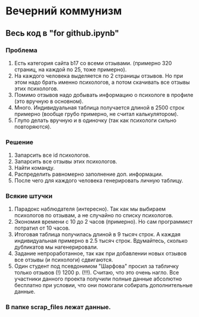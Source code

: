 ﻿# Вечерний коммунизм

## Весь код в "for github.ipynb"

### Проблема
1. Есть категория сайта b17 со всеми отзывами. (примерно 320 страниц, на каждой по 25, тоже примерно).
2. На каждого человека выделяется по 2 страницы отзывов. Но при этом надо брать именно психологов, а потом скачивать все отзывы этих психологов.
3. Помимо отзывов надо добывать информацию о психологе в профиле (это вручную в основном).
4. Много. Индивидуальная таблица получается длиной в 2500 строк примерно (вообще грубо примерно, не считал калькулятором).
5. Глупо делать вручную и в одиночку (так как психологи сильно повторяются).

### Решение
1. Запарсить все id психологов.
2. Запарсить все отзывы этих психологов.
3. Найти команду.
4. Распределить равномерно заполнение доп. информации.
5. После чего для каждого человека генерировать личную таблицу.

### Всякие штучки
1. Парадокс наблюдателя (интересно). Так как мы выбираем психологов по отзывам, а не случайно по списку психологов.
2. Экономия времени с 10 до 2 часов (примерно). Но сам программист потратил от 10 часов.
3. Итоговая таблица получилась длиной в 9 тысяч строк. А каждая индивидуальная примерно в 2.5 тысяч строк. Вдумайтесь, сколько дубликатов мы нагенерировали.
4. Задание непроработанное, так как при добавлении новых отзывов все отзывы (и психологи) сдвигаются.
5. Один студент под псевдонимом "Шарфова" просил за табличку только отзывов (!) 1200 р. (!!!). Считаю, что это очень нагло. Все участники данного проекта получили полные данные абсолютно бесплатно при условии, что они помогали собирать дополнительные данные.


### В папке scrap_files лежат данные.

